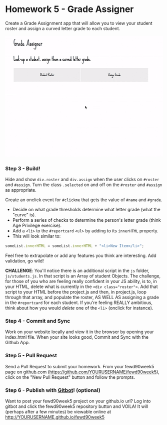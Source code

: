 # Homework 5 - Grade Assigner

Create a Grade Assignment app that will allow you to view your student roster and assign a curved letter grade to each student.

![Prompt](prompt.gif)


### Step 3 - Build!

Hide and show `div.roster` and `div.assign` when the user clicks on `#roster` and `#assign`. Turn the class `.selected` on and off on the `#roster` and `#assign` as appropriate.

Create an onclick event for `#clickme` that gets the value of `#name` and `#grade`.

- Decide on what grade thresholds determine what letter grade (what the "curve" is).
- Perform a series of checks to determine the person's letter grade (think Age Privilege exercise).
- Add a `<li>` to the `#reportcard` `<ul>` by adding to its `innerHTML` property.
- This will look similar to:

```javascript
someList.innerHTML = someList.innerHTML + "<li>New Item</li>";
```

Feel free to extrapolate or add any features you think are interesting. Add validation, go wild!

**CHALLENGE**: You'll notice there is an additional script in the `js` folder, `js/students.js`. In that script is an Array of student Objects. The challenge, for those of you who are feeling really confident in your JS ability, is to, in your HTML, delete what is currently in the `<div class="roster">`. Add that script to your HTML before the project.js and then, in project.js, loop through that array, and populate the roster, AS WELL AS assigning a grade in the `#reportcard` for each student. If you're feeling REALLY ambitious, think about how you would _delete_ one of the `<li>` (onclick for instance).

### Step 4 - Commit and Sync

Work on your website locally and view it in the browser by opening your index.html file. When your site looks good, Commit and Sync with the Github App.

### Step 5 - Pull Request

Send a Pull Request to submit your homework. From your fewd90week5 page on github.com (https://github.com/YOURUSERNAME/fewd90week5), click on the "New Pull Request" button and follow the prompts. 

### Step 6 - Publish with [Gitbot](http://gitbot.co/)! (optional)

Want to post your fewd90week5 project on your github.io url? Log into gitbot and click the fewd90week5 repository button and VOILA! It will (perhaps after a few minutes) be viewable online at http://YOURUSERNAME.github.io/fewd90week5

